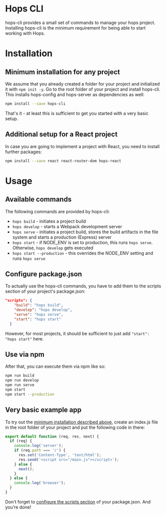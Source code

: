 # Hops CLI

hops-cli provides a small set of commands to manage your hops project. Installing hops-cli is the minimum requirement for being able to start working with Hops.

# Installation
## Minimum installation for any project
We assume that you already created a folder for your project and initialized it with `npm init -y`. Go to the root folder of your project and install hops-cli. This installs hops-config and hops-server as dependencies as well:
``` bash
npm install --save hops-cli
```

That's it - at least this is sufficient to get you started with a very basic setup.

## Additional setup for a React project
In case you are going to implement a project with React, you need to install further packages:
``` bash
npm install --save react react-router-dom hops-react
```

# Usage
## Available commands
The following commands are provided by hops-cli: 

- `hops build` - initiates a project build
- `hops develop` - starts a Webpack development server
- `hops serve` - initiates a project build, stores the build artifacts in the file system and starts a production (Express) server
- `hops start` - if NODE_ENV is set to production, this runs `hops serve`. Otherwise, `hops develop` gets executed
- `hops start --production` - this overrides the NODE_ENV setting and runs `hops serve`

## Configure package.json
To actually use the hops-cli commands, you have to add them to the scripts section of your project's package.json:

``` JSON
"scripts": {
    "build": "hops build",
    "develop": "hops develop",
    "serve": "hops serve",
    "start": "hops start"
  }
```

However, for most projects, it should be sufficient to just add `"start": "hops start"` here.

## Use via npm
After that, you can execute them via npm like so:

``` bash
npm run build
npm run develop
npm run serve
npm start
npm start --production 
```

## Very basic example app
To try out the [minimum installation described above](#minimum-installation-for-any-project), create an index.js file in the root folder of your project and put the following code in there:

``` js
export default function (req, res, next) {
  if (req) {
    console.log('server');
    if (req.path === '/') {
      res.set('Content-Type', 'text/html');
      res.send('<script src="/main.js"></script>');
    } else {
      next();
    }
  } else {
    console.log('browser');
  }
}

```

Don't forget to [configure the scripts section](#configure-packagejson) of your package.json. And you're done!